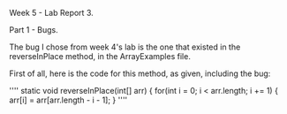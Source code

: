 Week 5 - Lab Report 3.

Part 1 - Bugs.

The bug I chose from week 4's lab is the one that existed in the reverseInPlace method, in the ArrayExamples file.

First of all, here is the code for this method, as given, including the bug:

''''
static void reverseInPlace(int[] arr) {
    for(int i = 0; i < arr.length; i += 1) {
      arr[i] = arr[arr.length - i - 1];
    }
''''
